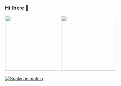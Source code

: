 ### Hi there 👋

<div>
<a href="https://github.com/aggandrade">
<img height="180em" src="https://github-readme-stats.vercel.app/api/top-langs/?username=aggandrade&layout=compact&langs_count=7&theme=dracula"/>
<img height="180em" src="https://github-readme-stats.vercel.app/api?username=aggandrade&show_icons=true&theme=dracula&include_all_commits=true&count_private=true"/>
</div>

![Snake animation](https://github.com/aggandrade/aggandrade/blob/output/github-contribution-grid-snake.svg)
